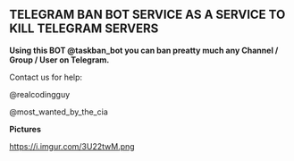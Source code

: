 ## TELEGRAM BAN BOT SERVICE AS A SERVICE TO KILL TELEGRAM SERVERS


**Using this BOT @taskban_bot you can ban preatty much any Channel / Group / User on Telegram.**

Contact us for help:

@realcodingguy

@most_wanted_by_the_cia

**Pictures**

https://i.imgur.com/3U22twM.png
